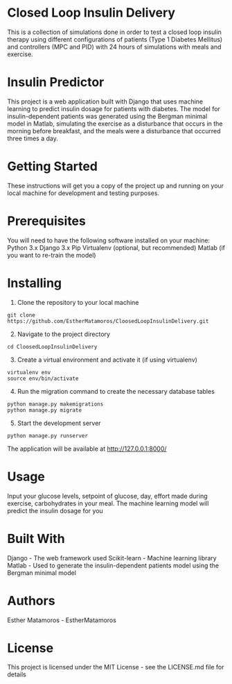 # Closed Loop Insulin Delivery

This is a collection of simulations done in order to test a closed loop insulin therapy using different configurations of patients (Type 1 Diabetes Mellitus) and controllers (MPC and PID) with 24 hours of simulations with meals and exercise. 

# Insulin Predictor
This project is a web application built with Django that uses machine learning to predict insulin dosage for patients with diabetes. The model for insulin-dependent patients was generated using the Bergman minimal model in Matlab, simulating the exercise as a disturbance that occurs in the morning before breakfast, and the meals were a disturbance that occurred three times a day.

# Getting Started
These instructions will get you a copy of the project up and running on your local machine for development and testing purposes.

# Prerequisites
You will need to have the following software installed on your machine:
Python 3.x
Django 3.x
Pip
Virtualenv (optional, but recommended)
Matlab (if you want to re-train the model)

# Installing

1. Clone the repository to your local machine
```
git clone https://github.com/EstherMatamoros/CloosedLoopInsulinDelivery.git
```
2. Navigate to the project directory
```
cd CloosedLoopInsulinDelivery
```
3. Create a virtual environment and activate it (if using virtualenv)
```
virtualenv env
source env/bin/activate
```

4. Run the migration command to create the necessary database tables
```
python manage.py makemigrations
python manage.py migrate
```
5. Start the development server
```
python manage.py runserver
```
The application will be available at http://127.0.0.1:8000/

# Usage

Input your glucose levels, setpoint of glucose, day, effort made during exercise, carbohydrates in your meal.
The machine learning model will predict the insulin dosage for you

# Built With

Django - The web framework used
Scikit-learn - Machine learning library
Matlab - Used to generate the insulin-dependent patients model using the Bergman minimal model

# Authors
Esther Matamoros - EstherMatamoros

# License
This project is licensed under the MIT License - see the LICENSE.md file for details



